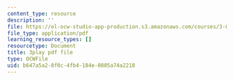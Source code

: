 ```yaml
---
content_type: resource
description: ''
file: https://ol-ocw-studio-app-production.s3.amazonaws.com/courses/3-091sc-introduction-to-solid-state-chemistry-fall-2010/b647a5a28f0c4fb4184e0805a74a2218_iRh3Kpgg0Uc.pdf
file_type: application/pdf
learning_resource_types: []
resourcetype: Document
title: 3play pdf file
type: OCWFile
uid: b647a5a2-8f0c-4fb4-184e-0805a74a2218
---
```

